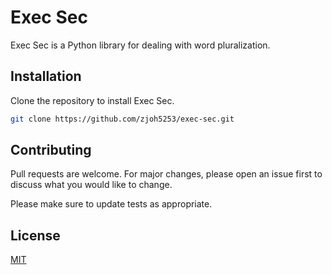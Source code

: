 # Exec Sec

Exec Sec is a Python library for dealing with word pluralization.

## Installation

Clone the repository to install Exec Sec.

```bash
git clone https://github.com/zjoh5253/exec-sec.git
```

## Contributing
Pull requests are welcome. For major changes, please open an issue first to discuss what you would like to change.

Please make sure to update tests as appropriate.

## License
[MIT](https://choosealicense.com/licenses/mit/)